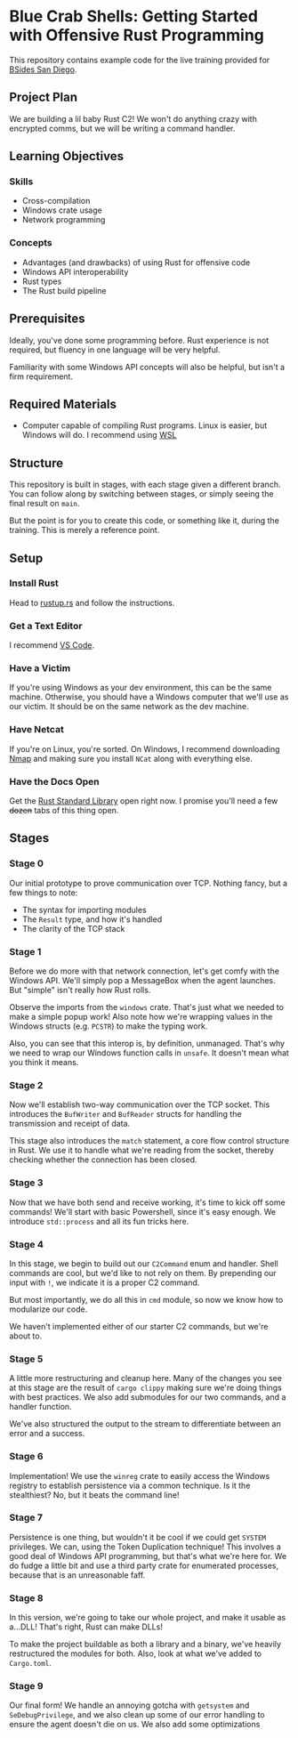 # Blue Crab Shells: Getting Started with Offensive Rust Programming

This repository contains example code for the live training provided for [BSides San Diego](https://bsidessd.org).


## Project Plan

We are building a lil baby Rust C2! We won't do anything crazy with encrypted comms, but we will be writing a command handler. 

## Learning Objectives

### Skills

* Cross-compilation
* Windows crate usage
* Network programming

### Concepts

* Advantages (and drawbacks) of using Rust for offensive code
* Windows API interoperability
* Rust types
* The Rust build pipeline

## Prerequisites

Ideally, you've done some programming before. Rust experience is not required, but fluency in one language will be very helpful.

Familiarity with some Windows API concepts will also be helpful, but isn't a firm requirement.

## Required Materials

* Computer capable of compiling Rust programs. Linux is easier, but Windows will do. I recommend using [WSL](https://learn.microsoft.com/en-us/windows/wsl/install)

## Structure

This repository is built in stages, with each stage given a different branch. You can follow along by switching between stages, or simply seeing the final result on `main`.

But the point is for you to create this code, or something like it, during the training. This is merely a reference point.

## Setup

### Install Rust

Head to [rustup.rs](https://rustup.rs) and follow the instructions.

### Get a Text Editor

I recommend [VS Code](https://code.visualstudio.com).

### Have a Victim

If you're using Windows as your dev environment, this can be the same machine. Otherwise, you should have a Windows computer that we'll use as our victim. It should be on the same network as the dev machine.

### Have Netcat

If you're on Linux, you're sorted. On Windows, I recommend downloading [Nmap](https://nmap.org/download.html) and making sure you install `NCat` along with everything else.

### Have the Docs Open

Get the [Rust Standard Library](https://doc.rust-lang.org/std/) open right now. I promise you'll need a few ~~dozen~~ tabs of this thing open.

## Stages 

### Stage 0

Our initial prototype to prove communication over TCP. Nothing fancy, but a few things to note:

- The syntax for importing modules
- The `Result` type, and how it's handled
- The clarity of the TCP stack

### Stage 1

Before we do more with that network connection, let's get comfy with the Windows API. We'll simply pop a MessageBox when the agent launches. But "simple" isn't really how Rust rolls. 

Observe the imports from the `windows` crate. That's just what we needed to make a simple popup work! Also note how we're wrapping values in the Windows structs (e.g. `PCSTR`) to make the typing work. 

Also, you can see that this interop is, by definition, unmanaged. That's why we need to wrap our Windows function calls in `unsafe`. It doesn't mean what you think it means.

### Stage 2

Now we'll establish two-way communication over the TCP socket. This introduces the `BufWriter` and `BufReader` structs for handling the transmission and receipt of data.

This stage also introduces the `match` statement, a core flow control structure in Rust. We use it to handle what we're reading from the socket, thereby checking whether the connection has been closed.

### Stage 3

Now that we have both send and receive working, it's time to kick off some commands! We'll start with basic Powershell, since it's easy enough. We introduce `std::process` and all its fun tricks here.

### Stage 4

In this stage, we begin to build out our `C2Command` enum and handler. Shell commands are cool, but we'd like to not rely on them. By prepending our input with `!`, we indicate it is a proper C2 command.

But most importantly, we do all this in `cmd` module, so now we know how to modularize our code. 

We haven't implemented either of our starter C2 commands, but we're about to.

### Stage 5

A little more restructuring and cleanup here. Many of the changes you see at this stage are the result of `cargo clippy` making sure we're doing things with best practices. We also add submodules for our two commands, and a handler function.

We've also structured the output to the stream to differentiate between an error and a success.

### Stage 6

Implementation! We use the `winreg` crate to easily access the Windows registry to establish persistence via a common technique. Is it the stealthiest? No, but it beats the command line!

### Stage 7

Persistence is one thing, but wouldn't it be cool if we could get `SYSTEM` privileges. We can, using the Token Duplication technique! This involves a good deal of Windows API programming, but that's what we're here for. We do fudge a little bit and use a third party crate for enumerated processes, because that is an unreasonable faff.


### Stage 8

In this version, we're going to take our whole project, and make it usable as a...DLL! That's right, Rust can make DLLs! 

To make the project buildable as both a library and a binary, we've heavily restructured the modules for both. Also, look at what we've added to `Cargo.toml`.


### Stage 9

Our final form! We handle an annoying gotcha with `getsystem` and `SeDebugPrivilege`, and we also clean up some of our error handling to ensure the agent doesn't die on us. We also add some optimizations

